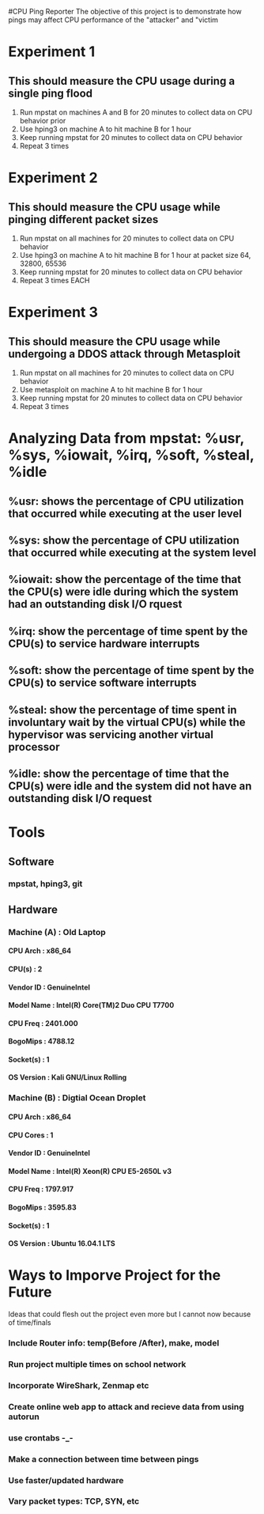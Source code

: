 #CPU Ping Reporter
The objective of this project is to demonstrate how pings may affect CPU performance of the "attacker" and "victim
# Experiment 1 
## This should measure the CPU usage during a single ping flood
1. Run mpstat on machines A and B for 20 minutes to collect data on CPU behavior prior
2. Use hping3 on machine A to hit machine B for 1 hour
3. Keep running mpstat for 20 minutes to collect data on CPU behavior
4. Repeat 3 times

# Experiment 2
## This should measure the CPU usage while pinging different packet sizes
1. Run mpstat on all machines for 20 minutes to collect data on CPU behavior
2. Use hping3 on machine A to hit machine B for 1 hour at packet size 64, 32800, 65536
3. Keep running mpstat for 20 minutes to collect data on CPU behavior
4. Repeat 3 times EACH

# Experiment 3
## This should measure the CPU usage while undergoing a DDOS attack through Metasploit
1. Run mpstat on all machines for 20 minutes to collect data on CPU behavior
2. Use metasploit on machine A to hit machine B for 1 hour
3. Keep running mpstat for 20 minutes to collect data on CPU behavior
4. Repeat 3 times

# Analyzing Data from mpstat: %usr, %sys, %iowait, %irq, %soft, %steal, %idle
## %usr: shows the percentage of CPU utilization that occurred while executing at the user level
## %sys: show the percentage of CPU utilization that occurred while executing at the system level
## %iowait: show the percentage of the time that the CPU(s) were idle during which the system had an outstanding disk I/O rquest 
## %irq: show the percentage of time spent by the CPU(s) to service hardware interrupts
## %soft: show the percentage of time spent by the CPU(s) to service software interrupts
## %steal: show the percentage of time spent in involuntary wait by the virtual CPU(s) while the hypervisor was servicing another virtual processor
## %idle: show the percentage of time that the CPU(s) were idle and the system did not have an outstanding disk I/O request

# Tools 
## Software
### mpstat, hping3, git

## Hardware
### Machine (A)     : Old Laptop
#### CPU Arch       : x86_64
#### CPU(s)         : 2
#### Vendor ID      : GenuineIntel
#### Model Name     : Intel(R) Core(TM)2 Duo CPU T7700
#### CPU Freq       : 2401.000
#### BogoMips       : 4788.12
#### Socket(s)      : 1
#### OS Version     : Kali GNU/Linux Rolling

### Machine (B)     : Digtial Ocean Droplet
#### CPU Arch       : x86_64
#### CPU Cores      : 1
#### Vendor ID      : GenuineIntel
#### Model Name     : Intel(R) Xeon(R) CPU E5-2650L v3
#### CPU Freq       : 1797.917
#### BogoMips       : 3595.83
#### Socket(s)      : 1
#### OS Version     : Ubuntu 16.04.1 LTS

# Ways to Imporve Project for the Future
Ideas that could flesh out the project even more but I cannot now because of time/finals
### Include Router info: temp(Before /After), make, model
### Run project multiple times on school network
### Incorporate WireShark, Zenmap etc
### Create online web app to attack and recieve data from using autorun
### use crontabs -_-
### Make a connection between time between pings
### Use faster/updated hardware
### Vary packet types: TCP, SYN, etc
